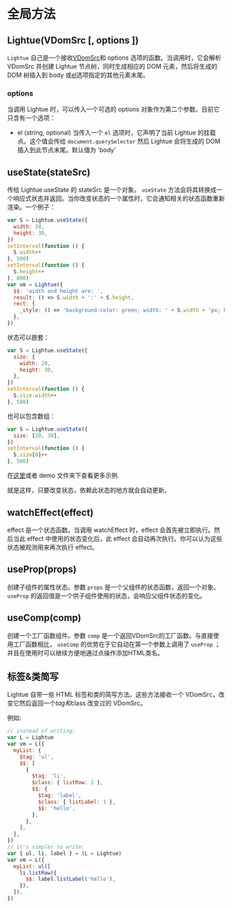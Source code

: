 # 全局方法

## Lightue(VDomSrc [, options ])

`Lightue` 自己是一个接收[VDomSrc](./template)和 options 选项的函数。当调用时，它会解析 VDomSrc 并创建 Lightue 节点树，同时生成相应的 DOM 元素，然后将生成的 DOM 树插入到 body 或[el](../api/global#options)选项指定的其他元素末尾。

### options

当调用 Lightue 时，可以传入一个可选的 options 对象作为第二个参数。目前它只含有一个选项：

- el (string, optional)
当传入一个 `el` 选项时，它声明了当前 Lightue 的挂载点。这个值会传给 `document.querySelector` 然后 Lightue 会将生成的 DOM 插入到此节点末尾。默认值为 'body'

## useState(stateSrc)

传给 Lightue.useState 的 stateSrc 是一个对象。 `useState` 方法会将其转换成一个响应式状态并返回。当你改变状态的一个属性时，它会通知相关的状态函数重新渲染。一个例子：

```js
var S = Lightue.useState({
  width: 20,
  height: 30,
})
setInterval(function () {
  S.width++
}, 500)
setInterval(function () {
  S.height++
}, 800)
var vm = Lightue({
  $$: 'width and height are: ',
  result: () => S.width + ':' + S.height,
  rect: {
    _style: () => 'background-color: green; width: ' + S.width + 'px; height: ' + S.height + 'px',
  },
})
```

状态可以嵌套：

```js
var S = Lightue.useState({
  size: {
    width: 20,
    height: 30,
  },
})
setInterval(function () {
  S.size.width++
}, 500)
```

也可以包含数组：

```js
var S = Lightue.useState({
  size: [20, 30],
})
setInterval(function () {
  S.size[0]++
}, 500)
```

在[这里](https://codepen.io/lxl898/pen/vYyooWK)或者 demo 文件夹下查看更多示例.

就是这样，只要改变状态，依赖此状态的地方就会自动更新。

## watchEffect(effect)

effect 是一个状态函数。当调用 watchEffect 时，effect 会首先被立即执行。然后当此 effect 中使用的状态变化后，此 effect 会自动再次执行。你可以认为这些状态被观测用来再次执行 effect。

## useProp(props)

创建子组件的属性状态。参数 `props` 是一个父组件的状态函数，返回一个对象。 `useProp` 的返回值是一个供子组件使用的状态，会响应父组件状态的变化。

## useComp(comp)

创建一个工厂函数组件。参数 `comp` 是一个返回VDomSrc的工厂函数。与直接使用工厂函数相比， `useComp` 的优势在于它自动在第一个参数上调用了 `useProp` ；并且在使用时可以继续方便地通过点操作添加HTML类名。

## 标签&类简写

Lightue 自带一些 HTML 标签和类的简写方法。这些方法接收一个 VDomSrc，改变它然后返回一个$tag和$class 改变过的 VDomSrc。

例如:

```js
// instead of writing:
var L = Lightue
var vm = L({
  myList: {
    $tag: 'ul',
    $$: [
      {
        $tag: 'li',
        $class: { listRow: 1 },
        $$: {
          $tag: 'label',
          $class: { listLabel: 1 },
          $$: 'hello',
        },
      },
    ],
  },
})
// it's simpler to write:
var { ul, li, label } = (L = Lightue)
var vm = L({
  myList: ul([
    li.listRow({
      $$: label.listLabel('hello'),
    }),
  ]),
})
```

